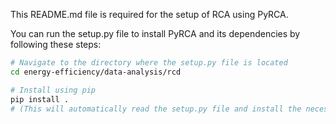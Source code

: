 This README.md file is required for the setup of RCA using PyRCA.

You can run the setup.py file to install PyRCA and its dependencies by following these steps:
```sh
# Navigate to the directory where the setup.py file is located
cd energy-efficiency/data-analysis/rcd

# Install using pip
pip install .
# (This will automatically read the setup.py file and install the necessary requirements)
```